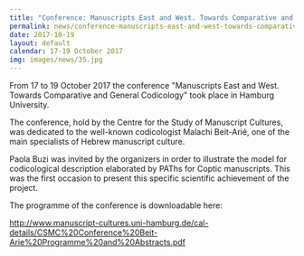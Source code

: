 ```yaml
---
title: "Conference: Manuscripts East and West. Towards Comparative and General Codicology (Hamburg, Centre for the Study of Manuscript Cultures)"
permalink: news/conference-manuscripts-east-and-west-towards-comparative-and-general-codicology-hamburg-centre-for-the-study-of-manuscript-cultures
date: 2017-10-19
layout: default
calendar: 17-19 October 2017
img: images/news/35.jpg
---
```


From 17 to 19 October 2017 the conference "Manuscripts East and West. Towards Comparative and General Codicology" took place in Hamburg University.

The conference, hold by the Centre for the Study of Manuscript Cultures, was dedicated to the well-known codicologist Malachi Beit-Arié, one of the main specialists of Hebrew manuscript culture.

Paola Buzi was invited by the organizers in order to illustrate the model for codicological description elaborated by PAThs for Coptic manuscripts. This was the first occasion to present this specific scientific achievement of the project.

The programme of the conference is downloadable here:

<a href="http://www.manuscript-cultures.uni-hamburg.de/cal-details/CSMC%20Conference%20Beit-Arie%20Programme%20and%20Abstracts.pdf">http://www.manuscript-cultures.uni-hamburg.de/cal-details/CSMC%20Conference%20Beit-Arie%20Programme%20and%20Abstracts.pdf</a>

 
